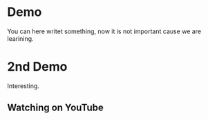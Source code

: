 # Demo

You can here writet something, now it is not important cause we are learining.

# 2nd Demo

Interesting.

## Watching on YouTube
